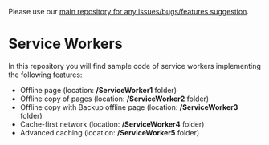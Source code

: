 Please use our [main repository for any issues/bugs/features suggestion](https://github.com/pwa-builder/PWABuilder/issues/new/choose).

# Service Workers

In this repository you will find sample code of service workers implementing the following features:

- Offline page (location: **/ServiceWorker1** folder)
- Offline copy of pages (location: **/ServiceWorker2** folder)
- Offline copy with Backup offline page (location: **/ServiceWorker3** folder)
- Cache-first network (location: **/ServiceWorker4** folder)
- Advanced caching (location: **/ServiceWorker5** folder)
